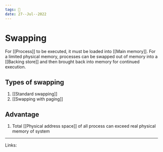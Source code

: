 ```yaml
---
tags: 🌱
date: 27--Jul--2022
---
```


# Swapping

For [[Process]] to be executed, it must be loaded into [[Main memory]]. For a limited physical memory, processes can be swapped out of memory into a [[Backing store]] and then brought back into memory for continued execution.

## Types of swapping

1. [[Standard swapping]]
2. [[Swapping with paging]]

## Advantage

1. Total [[Physical address space]] of all process can exceed real physical memory of system

---
Links: 